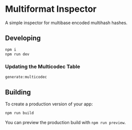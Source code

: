 # Multiformat Inspector

A simple inspector for multibase encoded multihash hashes.

## Developing

```bash
npm i
npm run dev
```

### Updating the Multicodec Table

```bash
generate:multicodec
```

## Building

To create a production version of your app:

```bash
npm run build
```

You can preview the production build with `npm run preview`.
